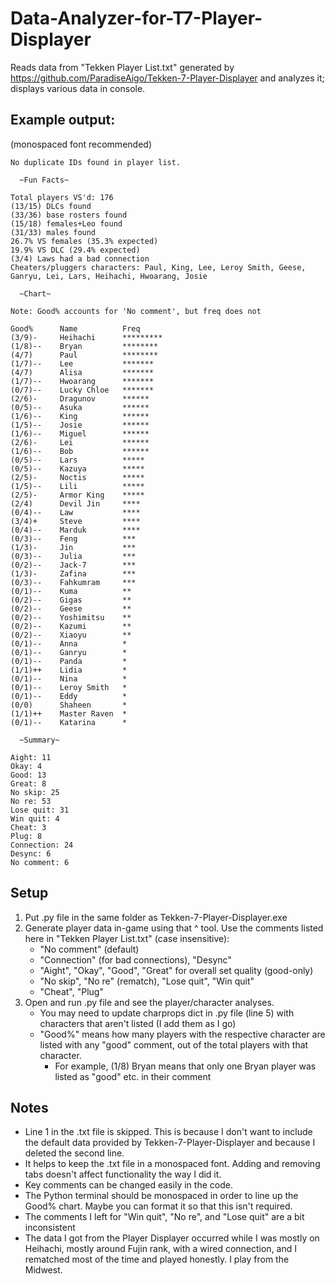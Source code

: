 # Data-Analyzer-for-T7-Player-Displayer

Reads data from "Tekken Player List.txt" generated by https://github.com/ParadiseAigo/Tekken-7-Player-Displayer and analyzes it; displays various data in console.

## Example output:
(monospaced font recommended)
```
No duplicate IDs found in player list.

  ~Fun Facts~

Total players VS'd: 176
(13/15) DLCs found
(33/36) base rosters found
(15/18) females+Leo found
(31/33) males found
26.7% VS females (35.3% expected)
19.9% VS DLC (29.4% expected)
(3/4) Laws had a bad connection
Cheaters/pluggers characters: Paul, King, Lee, Leroy Smith, Geese, Ganryu, Lei, Lars, Heihachi, Hwoarang, Josie

  ~Chart~

Note: Good% accounts for 'No comment', but freq does not

Good%      Name          Freq
(3/9)-     Heihachi      *********
(1/8)--    Bryan         ********
(4/7)      Paul          ********
(1/7)--    Lee           *******
(4/7)      Alisa         *******
(1/7)--    Hwoarang      *******
(0/7)--    Lucky Chloe   *******
(2/6)-     Dragunov      ******
(0/5)--    Asuka         ******
(1/6)--    King          ******
(1/5)--    Josie         ******
(1/6)--    Miguel        ******
(2/6)-     Lei           ******
(1/6)--    Bob           ******
(0/5)--    Lars          *****
(0/5)--    Kazuya        *****
(2/5)-     Noctis        *****
(1/5)--    Lili          *****
(2/5)-     Armor King    *****
(2/4)      Devil Jin     ****
(0/4)--    Law           ****
(3/4)+     Steve         ****
(0/4)--    Marduk        ****
(0/3)--    Feng          ***
(1/3)-     Jin           ***
(0/3)--    Julia         ***
(0/2)--    Jack-7        ***
(1/3)-     Zafina        ***
(0/3)--    Fahkumram     ***
(0/1)--    Kuma          **
(0/2)--    Gigas         **
(0/2)--    Geese         **
(0/2)--    Yoshimitsu    **
(0/2)--    Kazumi        **
(0/2)--    Xiaoyu        **
(0/1)--    Anna          *
(0/1)--    Ganryu        *
(0/1)--    Panda         *
(1/1)++    Lidia         *
(0/1)--    Nina          *
(0/1)--    Leroy Smith   *
(0/1)--    Eddy          *
(0/0)      Shaheen       *
(1/1)++    Master Raven  *
(0/1)--    Katarina      *

  ~Summary~

Aight: 11
Okay: 4
Good: 13
Great: 8
No skip: 25
No re: 53
Lose quit: 31
Win quit: 4
Cheat: 3
Plug: 8
Connection: 24
Desync: 6
No comment: 6
```

## Setup
1) Put .py file in the same folder as Tekken-7-Player-Displayer.exe
2) Generate player data in-game using that ^ tool. Use the comments listed here in "Tekken Player List.txt" (case insensitive):
    * "No comment" (default)
    * "Connection" (for bad connections), "Desync"
    * "Aight", "Okay", "Good", "Great" for overall set quality (good-only)
    * "No skip", "No re" (rematch), "Lose quit", "Win quit"
    * "Cheat", "Plug"
3) Open and run .py file and see the player/character analyses.
     * You may need to update charprops dict in .py file (line 5) with characters that aren't listed (I add them as I go)
     * "Good%" means how many players with the respective character are listed with any "good" comment, out of the total players with that character.
       * For example, (1/8) Bryan means that only one Bryan player was listed as "good" etc. in their comment

## Notes
* Line 1 in the .txt file is skipped. This is because I don't want to include the default data provided by Tekken-7-Player-Displayer and because I deleted the second line.
* It helps to keep the .txt file in a monospaced font. Adding and removing tabs doesn't affect functionality the way I did it.
* Key comments can be changed easily in the code.
* The Python terminal should be monospaced in order to line up the Good% chart. Maybe you can format it so that this isn't required.
* The comments I left for "Win quit", "No re", and "Lose quit" are a bit inconsistent
* The data I got from the Player Displayer occurred while I was mostly on Heihachi, mostly around Fujin rank, with a wired connection, and I rematched most of the time and played honestly. I play from the Midwest.
